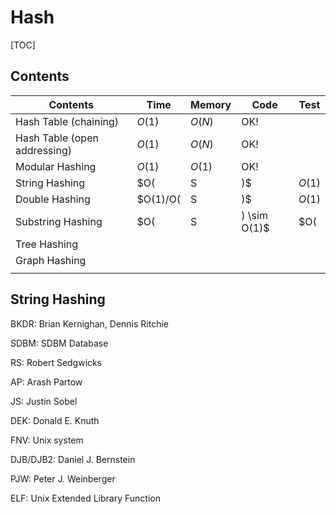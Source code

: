 # Hash



[TOC]



## Contents

| Contents                     | Time               | Memory   | Code | Test |
| ---------------------------- | ------------------ | -------- | ---- | ---- |
| Hash Table (chaining)        | $O(1)$             | $O(N)$   | OK!  |      |
| Hash Table (open addressing) | $O(1)$             | $O(N)$   | OK!  |      |
| Modular Hashing              | $O(1)$             | $O(1)$   | OK!  |      |
| String Hashing               | $O(|S|)$           | $O(1)$   | OK!  |      |
| Double Hashing               | $O(1)/O(|S|)$      | $O(1)$   | OK!  |      |
| Substring Hashing            | $O(|S|) \sim O(1)$ | $O(|S|)$ | OK!  |      |
| Tree Hashing                 |                    |          |      |      |
| Graph Hashing                |                    |          |      |      |
|                              |                    |          |      |      |



## String Hashing

BKDR: Brian Kernighan, Dennis Ritchie

SDBM: SDBM Database

RS: Robert Sedgwicks

AP: Arash Partow

JS: Justin Sobel 

DEK: Donald E. Knuth

FNV: Unix system

DJB/DJB2: Daniel J. Bernstein

PJW: Peter J. Weinberger

ELF: Unix Extended Library Function